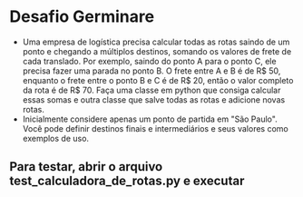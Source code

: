 # Desafio Germinare

 - Uma empresa de logística precisa calcular todas as rotas saindo de um ponto e chegando a múltiplos
destinos, somando os valores de frete de cada translado. Por exemplo, saindo do ponto A para o
ponto C, ele precisa fazer uma parada no ponto B. O frete entre A e B é de R$ 50, enquanto o frete
entre o ponto B e C é de R$ 20, então o valor completo da rota é de R$ 70. Faça uma classe em
python que consiga calcular essas somas e outra classe que salve todas as rotas e adicione novas
rotas.
 - Inicialmente considere apenas um ponto de partida em "São Paulo". Você pode definir destinos
finais e intermediários e seus valores como exemplos de uso.


## Para testar, abrir o arquivo test_calculadora_de_rotas.py e executar
